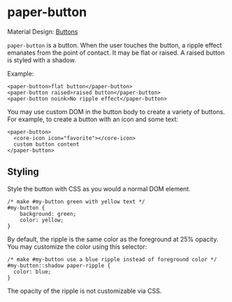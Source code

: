 paper-button
============

Material Design: <a href="http://www.google.com/design/spec/components/buttons.html">Buttons</a>

`paper-button` is a button. When the user touches the button, a ripple effect emanates
from the point of contact. It may be flat or raised. A raised button is styled with a
shadow.

Example:

    <paper-button>flat button</paper-button>
    <paper-button raised>raised button</paper-button>
    <paper-button noink>No ripple effect</paper-button>

You may use custom DOM in the button body to create a variety of buttons. For example, to
create a button with an icon and some text:

    <paper-button>
      <core-icon icon="favorite"></core-icon>
      custom button content
    </paper-button>

## Styling

Style the button with CSS as you would a normal DOM element.

    /* make #my-button green with yellow text */
    #my-button {
        background: green;
        color: yellow;
    }

By default, the ripple is the same color as the foreground at 25% opacity. You may
customize the color using this selector:

    /* make #my-button use a blue ripple instead of foreground color */
    #my-button::shadow paper-ripple {
      color: blue;
    }

The opacity of the ripple is not customizable via CSS.
